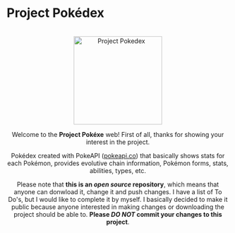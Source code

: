 # Project Pokédex

<br/>

<div align="center">
	<img height="200" src="https://i.ibb.co/Msqvdh8/e-Vd-M8-QA-copia-2.jpg" alt="Project Pokedex">
<br/>

Welcome to the **Project Pokéxe** web! First of all, thanks for showing your interest in the project.

Pokédex created with PokeAPI ([pokeapi.co](https://pokeapi.co)) that basically shows stats for each Pokémon, provides evolutive chain information, Pokémon forms, stats, abilities, types, etc.

Please note that **this is an _open source_ repository**, which means that anyone can donwload it, change it and push changes.
I have a list of To Do's, but I would like to complete it by myself. I basically decided to make it public
because anyone interested in making changes or downloading the project should be able to. **Please _DO NOT_ commit your changes to this project**.

